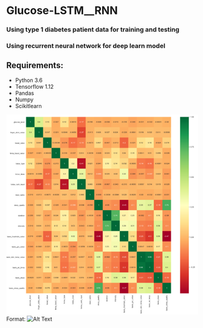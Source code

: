 # Glucose-LSTM__RNN

### Using type 1 diabetes patient data for training and testing
### Using recurrent neural network for deep learn model

## Requirements: 
* Python 3.6
* Tensorflow 1.12
* Pandas 
* Numpy
* Scikitlearn

![Heatmap](/img/Heatmap.PNG)
Format: ![Alt Text](url)
